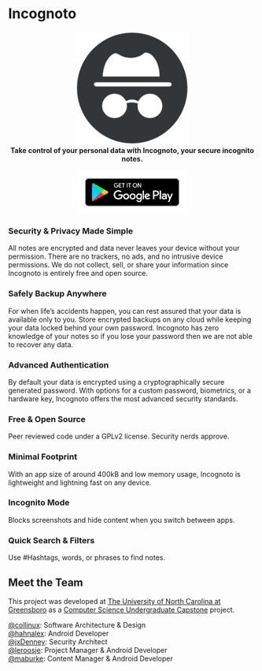 # Incognoto
<p align="center">
<img src="https://github.com/Collinux/incognoto/blob/master/images/incognoto.png?raw=true" width="230"><br>
<b>Take control of your personal data with Incognoto, your secure incognito notes.</b><br><br>
<a href=""><img src="https://github.com/Collinux/incognoto/blob/master/images/google-play-badge.png?raw=true" width="220"></a>
</p>

### Security & Privacy Made Simple
All notes are encrypted and data never leaves your device without your permission. There are no trackers, no ads, and no intrusive device permissions. We do not collect, sell, or share your information since Incognoto is entirely free and open source.

### Safely Backup Anywhere
For when life’s accidents happen, you can rest assured that your data is available only to you. Store encrypted backups on any cloud while keeping your data locked behind your own password. Incognoto has zero knowledge of your notes so if you lose your password then we are not able to recover any data.

### Advanced Authentication
By default your data is encrypted using a cryptographically secure generated password. With options for a custom password, biometrics, or a hardware key, Incognoto offers the most advanced security standards.

### Free & Open Source
   Peer reviewed code under a GPLv2 license. Security nerds approve.
   
### Minimal Footprint
   With an app size of around 400kB and low memory usage, Incognoto is lightweight and lightning fast on any device.
   
### Incognito Mode
   Blocks screenshots and hide content when you switch between apps.
   
### Quick Search & Filters
   Use #Hashtags, words, or phrases to find notes.

## Meet the Team
This project was developed at [The University of North Carolina at Greensboro](https://www.uncg.edu/) as a [Computer Science Undergraduate Capstone](https://www.uncg.edu/cmp/) project.

<a href="https://github.com/collinux">@collinux</a>: Software Architecture & Design</br>
<a href="https://github.com/hahnalex">@hahnalex</a>: Android Developer</br>
<a href="https://github.com/jxDenney">@jxDenney</a>: Security Architect</br>
<a href="https://github.com/leroosje">@leroosje</a>: Project Manager & Android Developer</br>
<a href="https://github.com/maburke">@maburke</a>: Content Manager & Android Developer</br>
